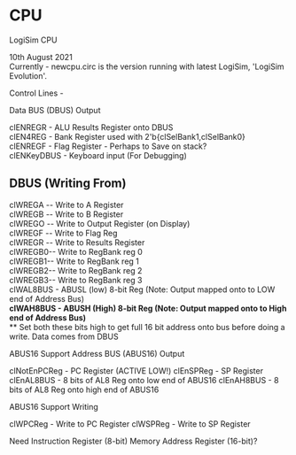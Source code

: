 # CPU

LogiSim CPU</br>

10th August 2021 </br>
Currently - newcpu.circ is the version running with latest LogiSim, 'LogiSim Evolution'.</br>





Control Lines  -


Data BUS (DBUS) Output

clENREGR	- ALU Results Register onto DBUS</br>
clEN4REG    - Bank Register used with 2'b{clSelBank1,clSelBank0}</br>
clENREGF    - Flag Register - Perhaps to Save on stack?</br>
clENKeyDBUS - Keyboard input (For Debugging)</br>


DBUS (Writing From)
-----
clWREGA -- Write to A Register</br>
clWREGB -- Write to B Register</br>
clWREGO -- Write to Output Register (on Display)</br>
clWREGF -- Write to Flag Reg</br>
clWREGR	-- Write to Results Register</br>
clWREGB0-- Write to RegBank reg 0</br>
clWREGB1-- Write to RegBank reg 1</br>
clWREGB2-- Write to RegBank reg 2</br>
clWREGB3-- Write to RegBank reg 3</br>
clWAL8BUS   - ABUSL (low) 8-bit Reg  (Note: Output mapped onto to LOW end of Address Bus)**</br>
clWAH8BUS   - ABUSH (High) 8-bit Reg (Note: Output mapped onto to High end of Address Bus)**</br>
** Set both these bits high to get full 16 bit address onto bus before doing a write. Data comes from DBUS</br>




ABUS16 Support   Address BUS (ABUS16) Output

clNotEnPCReg - PC Register (ACTIVE LOW!)
clEnSPReg	- SP Register
clEnAL8BUS  - 8 bits of AL8 Reg onto low end of ABUS16
clEnAH8BUS  - 8 bits of AL8 Reg onto high end of ABUS16



ABUS16 Support Writing

clWPCReg  - Write to PC Register
clWSPReg  - Write to SP Register


Need
Instruction Register (8-bit)
Memory Address Register (16-bit)?
